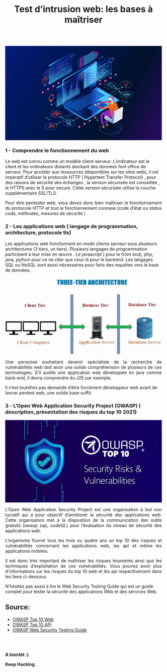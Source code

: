 
<div align="center">

<h1><strong>Test d’intrusion web: les bases à maîtriser</strong></h1>

</div>
<br/>
<br/>

<p align="center"> 
<img src="img1-1-WP.png" align="center">
</p>

### 1 - Comprendre  le fonctionnement du web

<p align="justify">


Le web est connu comme un modèle client-serveur. L’ordinateur est le client et les ordinateurs distants stockant des données font  office de serveur.   Pour  accéder aux ressources (disponibles sur les sites web), il est impératif d’utiliser le protocole HTTP ( Hypertext Transfer Protocol) , pour des raisons de sécurité des échanges , la version sécurisée est conseillée , le HTTPS  avec le S pour secure. Cette version sécurisée utilise la couche supplémentaire SSL/TLS.
</p>


<p align="justify"> 
Pour être pentester web, vous devez donc bien maîtriser  le fonctionnement du protocole HTTP et tout le fonctionnement connexe (code d’état ou status code, méthodes, mesures de sécurité )

</p>


### 2 - Les  applications web ( langage de programmation, architecture, protocole tls)

<p align="justify">


Les applications web fonctionnent en mode clients serveur  sous plusieurs architectures (3 tiers, un tiers). Plusieurs langages de programmation participent à leur mise en œuvre . Le javascript ( pour le front end), php, java, python pour ce ne citer que ceux là pour le backend. Les langages SQL ou NoSQL sont aussi nécessaires pour faire des requêtes vers la base de données.
</p>

<p align="center"> 
<img src="img1-2-WP.png" align="center">
</p>

<p align="justify">
Une personne souhaitant devenir spécialiste de la recherche de vulnérabilités web doit avoir une solide compréhension de plusieurs  de ces technologies. S’il audite une application web développée en java comme back-end, il devra comprendre du J2E par exemple.

Il n’est toutefois pas demandé d’être forcément développeur web avant de lancer pentest web, une solide base suffit.

</p>



### 3 - L’Open Web Application Security Project (OWASP) ( description, présentation des risques du top 10 2021)

<p align="center"> 
<img src="img1-3-WP.png" align="center">
</p>


<p align="justify">
L’Open Web Application Security Project  est une organisation à but non lucratif  qui a pour  objectif  d’améliorer  la sécurité des applications web. Cette organisation met à la disposition de la communication des outils  gratuits (owasp zap, codeQL)   pour l’évaluation du niveau de sécurité des applications web.
 </p>
  
<p align="justify">
L’organisme fournit tous les trois ou quatre ans un top 10 des risques et vulnérabilités concernant les applications web, les api et même les applications mobiles.

</p>

<p align="justify">
Il est donc très important de  maîtriser les risques énumérés  ainsi que les techniques d’exploitation de ces vulnérabilités.
Vous pouvez avoir plus d'informations  sur les risques du top 10 web  et les api respectivement dans les liens ci-dessous.

N’hésitez pas aussi  à lire  le Web Security Testing Guide qui est un guide complet pour tester la sécurité des applications Web et des services Web.


 
</p>


## Source:
- [OWASP Top 10 Web ](https://owasp.org/Top10/) 
- [OWASP Top 10 API ](https://owasp.org/www-project-api-security/) 
- [OWASP Web Security Testing Guide ](https://owasp.org/www-project-web-security-testing-guide/latest/)

<br/>
<br/>



<p align="justify"> <strong> A bientôt :) </strong>
</p>

<p align="justify"> <strong> Keep Hacking </strong>. 
</p>



